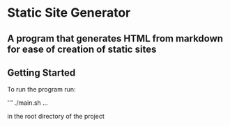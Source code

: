 # Static Site Generator

## A program that generates HTML from markdown for ease of creation of static sites

## Getting Started

To run the program run:

'''
./main.sh
...

in the root directory of the project
